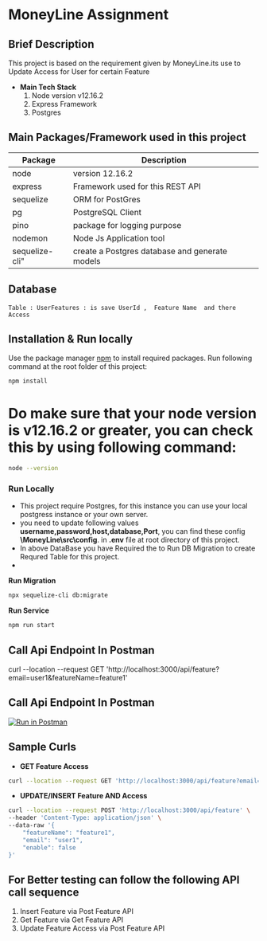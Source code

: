 
# MoneyLine Assignment

## Brief Description

This project is based on the requirement given by MoneyLine.its use to Update Access for User for certain  Feature 
- **Main Tech Stack**
  1. Node version v12.16.2 
  2. Express Framework
  3. Postgres

## Main Packages/Framework used in this project
| Package      | Description |
| ----------- | ----------- |
| node | version 12.16.2 |
| express      | Framework used for this REST API       |
|sequelize|ORM for PostGres|
|pg|PostgreSQL Client|
|pino|package for logging purpose|
|nodemon|Node Js Application tool|
|sequelize-cli"|create a Postgres database and generate models|


## Database   
    Table : UserFeatures : is save UserId ,  Feature Name  and there Access 

## Installation & Run locally

Use the package manager [npm](https://www.npmjs.com/) to install required packages. Run following command at the root folder of this project:

```bash
npm install
```
# Do make sure that your node version is v12.16.2 or greater, you can check this by using following command:
```bash
node --version

``` 


### Run Locally
- This project require Postgres, for this instance you can use your local postgress instance or your own server.
- you need to update following values **username,password,host,database,Port**, you can find these config **\MoneyLine\src\config**.
  in **.env** file at root directory of this project.
- In above DataBase you have Required the to Run DB Migration to create Requred Table for this project. 
-  
**Run Migration**
```bash  
npx sequelize-cli db:migrate  

```
**Run  Service**
```bash
npm run start

```

## Call Api Endpoint In Postman
curl --location --request GET 'http://localhost:3000/api/feature?email=user1&featureName=feature1'


## Call Api Endpoint In Postman
[![Run in Postman](https://run.pstmn.io/button.svg)](https://app.getpostman.com/run-collection/15685360-18eac248-143c-4fe9-904a-fd8b7aff3ff8?action=collection%2Ffork&collection-url=entityId%3D15685360-18eac248-143c-4fe9-904a-fd8b7aff3ff8%26entityType%3Dcollection%26workspaceId%3D3ffd7a03-6af2-4eeb-a9f0-6b576bf13164)

## Sample Curls 
- **GET Feature Access**
```bash
curl --location --request GET 'http://localhost:3000/api/feature?email=user1&featureName=feature1'

```
- **UPDATE/INSERT Feature AND Access**
```bash
curl --location --request POST 'http://localhost:3000/api/feature' \
--header 'Content-Type: application/json' \
--data-raw '{
    "featureName": "feature1",
    "email": "user1",
    "enable": false
}'
```  
## For Better testing can follow the following API call sequence
1. Insert Feature via Post Feature API
2. Get Feature via  Get Feature API
3. Update Feature Access via Post Feature API 
 
